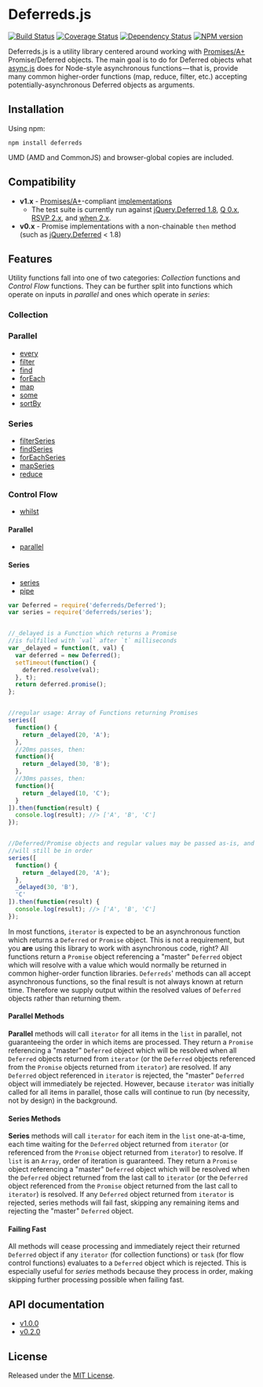 Deferreds.js
============

[![Build Status](https://travis-ci.org/zship/deferreds.js.png?branch=master)](https://travis-ci.org/zship/deferreds.js)
[![Coverage Status](https://coveralls.io/repos/zship/deferreds.js/badge.png)](https://coveralls.io/r/zship/deferreds.js)
[![Dependency Status](https://gemnasium.com/zship/deferreds.js.png)](https://gemnasium.com/zship/deferreds.js)
[![NPM version](https://badge.fury.io/js/deferreds.png)](http://badge.fury.io/js/deferreds)

Deferreds.js is a utility library centered around working with
[Promises/A+](https://github.com/promises-aplus/promises-spec) Promise/Deferred
objects. The main goal is to do for Deferred objects what
[async.js](https://github.com/caolan/async) does for Node-style asynchronous
functions&#x200A;&mdash;&#x200A;that is, provide many common higher-order
functions (map, reduce, filter, etc.) accepting potentially-asynchronous
Deferred objects as arguments.



Installation
------------

Using npm:

```
npm install deferreds
```

UMD (AMD and CommonJS) and browser-global copies are included.



Compatibility
-------------

* **v1.x** -
  [Promises/A+](https://github.com/promises-aplus/promises-spec)-compliant
  [implementations](https://github.com/promises-aplus/promises-spec/blob/master/implementations.md)
  * The test suite is currently run against [jQuery.Deferred
    1.8](http://api.jquery.com/deferred.then/), [Q
    0.x](https://github.com/kriskowal/q), [RSVP
    2.x](https://github.com/tildeio/rsvp.js), and [when
    2.x](https://github.com/cujojs/when).
* **v0.x** - Promise implementations with a non-chainable `then` method (such
  as [jQuery.Deferred](http://api.jquery.com/deferred.then/) < 1.8)



Features
--------

Utility functions fall into one of two categories: *Collection*
functions and *Control Flow* functions. They can be further split into
functions which operate on inputs in *parallel* and ones which operate in
*series*:


### Collection

### Parallel

* [every](http://zship.github.io/deferreds.js/api/v1.0.0/#/module:deferreds/every)
* [filter](http://zship.github.io/deferreds.js/api/v1.0.0/#/module:deferreds/filter)
* [find](http://zship.github.io/deferreds.js/api/v1.0.0/#/module:deferreds/find)
* [forEach](http://zship.github.io/deferreds.js/api/v1.0.0/#/module:deferreds/forEach)
* [map](http://zship.github.io/deferreds.js/api/v1.0.0/#/module:deferreds/map)
* [some](http://zship.github.io/deferreds.js/api/v1.0.0/#/module:deferreds/some)
* [sortBy](http://zship.github.io/deferreds.js/api/v1.0.0/#/module:deferreds/sortBy)

### Series

* [filterSeries](http://zship.github.io/deferreds.js/api/v1.0.0/#/module:deferreds/filterSeries)
* [findSeries](http://zship.github.io/deferreds.js/api/v1.0.0/#/module:deferreds/findSeries)
* [forEachSeries](http://zship.github.io/deferreds.js/api/v1.0.0/#/module:deferreds/forEachSeries)
* [mapSeries](http://zship.github.io/deferreds.js/api/v1.0.0/#/module:deferreds/mapSeries)
* [reduce](http://zship.github.io/deferreds.js/api/v1.0.0/#/module:deferreds/reduce)


### Control Flow

* [whilst](http://zship.github.io/deferreds.js/api/v1.0.0/#/module:deferreds/whilst)

#### Parallel

* [parallel](http://zship.github.io/deferreds.js/api/v1.0.0/#/module:deferreds/parallel)

#### Series

* [series](http://zship.github.io/deferreds.js/api/v1.0.0/#/module:deferreds/series)
* [pipe](http://zship.github.io/deferreds.js/api/v1.0.0/#/module:deferreds/pipe)

```js
var Deferred = require('deferreds/Deferred');
var series = require('deferreds/series');


//_delayed is a Function which returns a Promise
//is fulfilled with `val` after `t` milliseconds
var _delayed = function(t, val) {
  var deferred = new Deferred();
  setTimeout(function() {
    deferred.resolve(val);
  }, t);
  return deferred.promise();
};


//regular usage: Array of Functions returning Promises
series([
  function() {
    return _delayed(20, 'A');
  },
  //20ms passes, then:
  function(){
    return _delayed(30, 'B');
  },
  //30ms passes, then:
  function(){
    return _delayed(10, 'C');
  }
]).then(function(result) {
  console.log(result); //> ['A', 'B', 'C']
});


//Deferred/Promise objects and regular values may be passed as-is, and result
//will still be in order
series([
  function() {
    return _delayed(20, 'A');
  },
  _delayed(30, 'B'),
  'C'
]).then(function(result) {
  console.log(result); //> ['A', 'B', 'C']
});
```

In most functions, `iterator` is expected to be an asynchronous function which
returns a `Deferred` or `Promise` object. This is not a requirement, but you
**are** using this library to work with asynchronous code, right? All functions
return a `Promise` object referencing a "master" `Deferred` object which will
resolve with a value which would normally be returned in common higher-order
function libraries. `Deferreds`' methods can all accept asynchronous functions,
so the final result is not always known at return time.  Therefore we supply
output within the resolved values of `Deferred` objects rather than returning
them.


#### Parallel Methods

**Parallel** methods will call `iterator` for all items in the `list` in
parallel, not guaranteeing the order in which items are processed. They return
a `Promise` referencing a "master" `Deferred` object which will be resolved
when all `Deferred` objects returned from `iterator` (or the `Deferred` objects
referenced from the `Promise` objects returned from `iterator`) are resolved.
If any `Deferred` object referenced in `iterator` is rejected, the "master"
`Deferred` object will immediately be rejected. However, because `iterator` was
initially called for all items in parallel, those calls will continue to run
(by necessity, not by design) in the background.


#### Series Methods

**Series** methods will call `iterator` for each item in the `list`
one-at-a-time, each time waiting for the `Deferred` object returned from
`iterator` (or referenced from the `Promise` object returned from `iterator`)
to resolve. If `list` is an `Array`, order of iteration is guaranteed. They
return a `Promise` object referencing a "master" `Deferred` object which will
be resolved when the `Deferred` object returned from the last call to
`iterator` (or the `Deferred` object referenced from the `Promise` object
returned from the last call to `iterator`) is resolved.  If any `Deferred`
object returned from `iterator` is rejected, series methods will fail fast,
skipping any remaining items and rejecting the "master" `Deferred` object.


#### Failing Fast

All methods will cease processing and immediately reject their returned
`Deferred` object if any `iterator` (for collection functions) or `task` (for
flow control functions) evaluates to a `Deferred` object which is rejected.
This is especially useful for *series* methods because they process in order,
making skipping further processing possible when failing fast.



API documentation
-----------------

* [v1.0.0](http://zship.github.io/deferreds.js/api/v1.0.0/)
* [v0.2.0](http://zship.github.io/deferreds.js/api/v0.2.0/)



License
-------

Released under the [MIT
License](http://www.opensource.org/licenses/mit-license.php).
